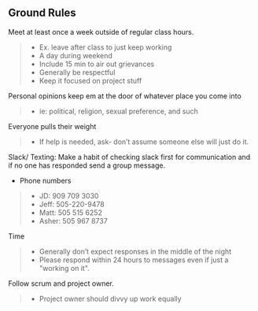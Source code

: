 ## Ground Rules


Meet at least once a week outside of regular class hours. 
> * Ex. leave after class to just keep working
> * A day during weekend
> * Include 15 min to air out grievances
> * Generally be respectful
> * Keep it focused on project stuff 

Personal opinions keep em at the door of whatever place you come into
> * ie: political, religion, sexual preference, and such
 
Everyone pulls their weight
> * If help is needed, ask- don’t assume someone else will just do it.


Slack/ Texting: Make a habit of checking slack first for communication and if no one has responded send a group message. 
* Phone numbers
> * JD: 909 709 3030
> * Jeff: 505-220-9478
> * Matt: 505 515 6252
> * Asher: 505 967 8737

Time 
> * Generally don’t expect responses in the middle of the night 
> * Please respond within 24 hours to messages even if just a "working on it".


Follow scrum and project owner. 
> * Project owner should divvy up work equally
